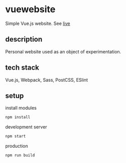 # vuewebsite

Simple Vue.js website. See [live](http://www.martosjose.com)

## description

Personal website used as an object of experimentation.

## tech stack

Vue.js, Webpack, Sass, PostCSS, ESlint

## setup

install modules

```sh
npm install
```

development server

```sh
npm start
```

production

```sh
npm run build
```
